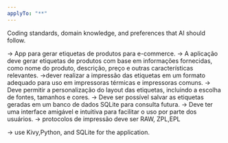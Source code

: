 ```yaml
---
applyTo: "**"
---
```


Coding standards, domain knowledge, and preferences that AI should follow.

-> App para gerar etiquetas de produtos para e-commerce.
-> A aplicação deve gerar etiquetas de produtos com base em informações fornecidas, como nome do produto, descrição, preço e outras características relevantes.
->dever realizar a impressão das etiquetas em um formato adequado para uso em impressoras térmicas e impressoras comuns.
-> Deve permitir a personalização do layout das etiquetas, incluindo a escolha de fontes, tamanhos e cores.
-> Deve ser possível salvar as etiquetas geradas em um banco de dados SQLite para consulta futura.
-> Deve ter uma interface amigável e intuitiva para facilitar o uso por parte dos usuários.
-> protocolos de impressão deve ser RAW, ZPL,EPL

-> use Kivy,Python, and SQLite for the application.
